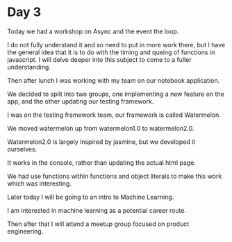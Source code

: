 # Day 3

Today we had a workshop on Async and the event the loop.

I do not fully understand it and so need to put in more work there, but I have the general idea that it is to do with the timing and queing of functions in javascript. I will delve deeper into this subject to come to a fuller understanding.

Then after lunch I was working with my team on our notebook application.

We decided to split into two groups, one implementing a new feature on the app, and the other updating our testing framework.

I was on the testing framework team, our framework is called Watermelon.

We moved watermelon up from watermelon1.0 to watermelon2.0.

Watermelon2.0 is largely inspired by jasmine, but we developed it ourselves.

It works in the console, rather than updating the actual html page.

We had use functions within functions and object literals to make this work which was interesting.

Later today I will be going to an intro to Machine Learning.

I am interested in machine learning as a potential career route.

Then after that I will attend a meetup group focused on product engineering.